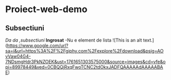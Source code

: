 # Proiect-web-demo 
## Subsectiuni
*Da da ,subsectiuni*
**Ingrosat**
-Nu e element de lista
![This is an alt text.] (https://www.google.com/url?sa=i&url=https%3A%2F%2Fgiphy.com%2Fexplore%2Fdownload&psig=AOvVaw04G4-7NDsmgHdr3PkNZOEK&ust=1761651303575000&source=images&cd=vfe&opi=89978449&ved=0CBQQjRxqFwoTCNC2tdOkxJADFQAAAAAdAAAAABAE) 

